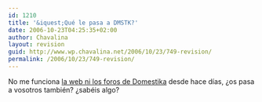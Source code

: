 ```yaml
---
id: 1210
title: '&iquest;Qué le pasa a DMSTK?'
date: 2006-10-23T04:25:35+02:00
author: Chavalina
layout: revision
guid: http://www.wp.chavalina.net/2006/10/23/749-revision/
permalink: /2006/10/23/749-revision/
---
```

No me funciona <a href="http://domestika.org/" target="_blank">la web ni los foros de Domestika</a> desde hace d&iacute;as, &iquest;os pasa a vosotros también? &iquest;sabéis algo?